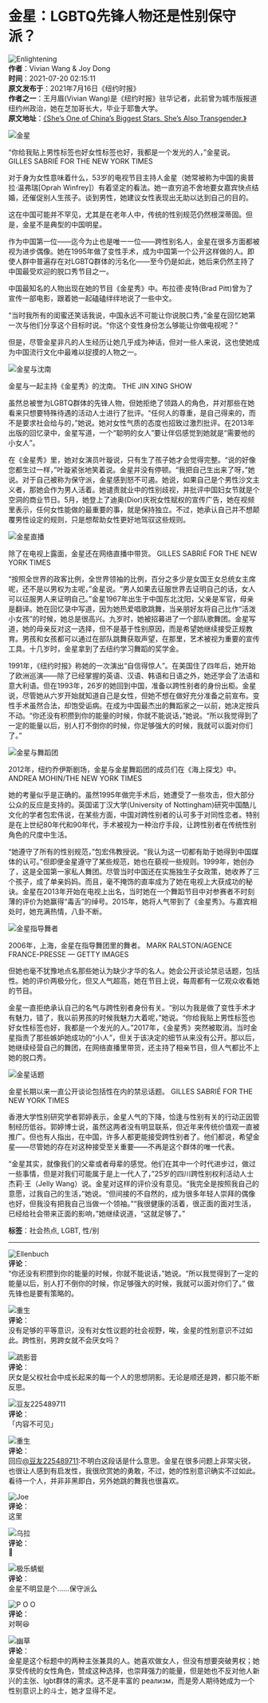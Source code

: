 # 金星：LGBTQ先锋人物还是性别保守派？

![Enlightening](https://img9.doubanio.com/icon/u180693708-46.jpg)  
**作者**：Vivian Wang & Joy Dong  
**时间**：2021-07-20 02:15:11  
**原文发布于**：2021年7月16日《纽约时报》  
**作者之一**：王月眉(Vivian Wang)是《纽约时报》驻华记者，此前曾为城市版报道纽约州政治，她在芝加哥长大，毕业于耶鲁大学。  
**原文地址**：[《She’s One of China’s Biggest Stars. She’s Also Transgender.》](https://www.douban.com/link2/?url=https%3A%2F%2Fwww.nytimes.com%2F2021%2F07%2F16%2Fworld%2Fasia%2Fchina-transgender-jin-xing.html%3F_ga%3D2.181945646.864053547.1626717275-401529037.1608536187&link2key=a7f49cbb4e)

![金星](https://img3.doubanio.com/view/note/l/public/p83437162.webp)  

“你给我贴上男性标签也好女性标签也好，我都是一个发光的人，”金星说。 GILLES SABRIÉ FOR THE NEW YORK TIMES

对于身为女性意味着什么，53岁的电视节目主持人金星（她常被称为中国的奥普拉·温弗瑞\[Oprah Winfrey\]）有着坚定的看法。她一直穷追不舍地要女嘉宾快点结婚，还催促别人生孩子。谈到男性，她建议女性表现出无助以达到自己的目的。

这在中国可能并不罕见，尤其是在老年人中，传统的性别规范仍然根深蒂固。但是，金星不是典型的中国明星。

作为中国第一位——迄今为止也是唯一一位——跨性别名人，金星在很多方面都被视为进步偶像。她在1995年做了变性手术，成为中国第一个公开这样做的人。即使人群中普遍存在对LGBTQ群体的污名化——至今仍是如此，她后来仍然主持了中国最受欢迎的脱口秀节目之一。

中国最知名的人物出现在她的节目《金星秀》中。布拉德·皮特(Brad Pitt)曾为了宣传一部电影，跟着她一起磕磕绊绊地说了一些中文。

“当时我所有的闺蜜还笑话我说，中国永远不可能让你说脱口秀，”金星在回忆她第一次与他们分享这个目标时说。“你这个变性身份怎么够能让你做电视呢？”

但是，尽管金星非凡的人生经历让她几乎成为神话，但对一些人来说，这也使她成为中国流行文化中最难以捉摸的人物之一。

![金星与沈南](https://img9.doubanio.com/view/note/l/public/p83437134.webp)  

金星与一起主持《金星秀》的沈南。 THE JIN XING SHOW

虽然总被誉为LGBTQ群体的先锋人物，但她拒绝了领路人的角色，并对那些在她看来只想要特殊待遇的活动人士进行了批评。“任何人的尊重，是自己得来的，而不是要求社会给与的，”她说。她对女性气质的态度也招致过激烈批评。在2013年出版的回忆录中，金星写道，一个“聪明的女人”要让伴侣感觉到她就是“需要他的小女人”。

在《金星秀》里，她对女演员叶璇说，只有生了孩子她才会觉得完整。“说的好像您都生过一样，”叶璇紧张地笑着说。金星并没有停顿。“我把自己生出来了呀，”她说。对于自己被称为保守派，金星感到怒不可遏。她说，如果自己是个男性沙文主义者，那她会作为男人活着。她谴责就业中的性别歧视，并批评中国妇女节就是个空洞的商业节日。5月，她登上了迪奥(Dior)庆祝女性赋权的宣传广告，她在视频里表示，任何女性能做的最重要的事，就是保持独立。不过，她承认自己并不想颠覆男性设定的规则，只是想帮助女性更好地驾驭这些规则。

![金星直播](https://img3.doubanio.com/view/note/l/public/p83437137.webp)  

除了在电视上露面，金星还在网络直播中带货。 GILLES SABRIÉ FOR THE NEW YORK TIMES

“按照全世界的政客比例，全世界领袖的比例，百分之多少是女国王女总统女主席呢，还不是以男权为主呢，”金星说。“男人如果去征服世界去证明自己的话，女人可以征服男人来证明自己。”金星1967年出生于中国东北沈阳，父亲是军官，母亲是翻译。她在回忆录中写道，因为她热爱唱歌跳舞，当亲朋好友将自己比作“活泼小女孩”的时候，她总是很高兴。九岁时，她被招募进了一个部队歌舞团。金星写道，她的母亲反对这一选择，但不是基于性别原因，而是希望她继续接受正规教育。男孩和女孩都可以通过在部队跳舞获取声望，在那里，艺术被视为重要的宣传工具。十几岁时，金星拿到了去纽约学习舞蹈的奖学金。

1991年，《纽约时报》称她的一次演出“自信得惊人”。在美国住了四年后，她开始了欧洲巡演——除了已经掌握的英语、汉语、韩语和日语之外，她还学会了法语和意大利语。但在1993年，26岁的她回到中国，准备以跨性别者的身份出柜。金星说，尽管她从六岁开始就知道自己是女性，但她不想在做好充分准备之前宣布。变性手术虽然合法，却饱受诟病。在成为中国最杰出的舞蹈家之一以前，她决定按兵不动。“你还没有积攒到你的能量的时候，你就不能说话，”她说。“所以我觉得到了一定的能量以后，别人打不倒你的时候，你足够强大的时候，我就可以面对你们了。”

![金星与舞蹈团](https://img1.doubanio.com/view/note/l/public/p83437138.webp)  

2012年，纽约乔伊斯剧场，金星与金星舞蹈团的成员们在《海上探戈》中。 ANDREA MOHIN/THE NEW YORK TIMES

她的考量似乎是正确的。虽然1995年做完手术后，她遭受了一些攻击，但大部分公众的反应是支持的。英国诺丁汉大学(University of Nottingham)研究中国酷儿文化的学者包宏伟说，在某些方面，中国对跨性别者的认可多于对同性恋者。特别是在上世纪80年代和90年代，手术被视为一种治疗手段，让跨性别者在传统性别角色的尺度中生活。

“她遵守了所有的性别规范，”包宏伟教授说。“我认为这一切都有助于她得到中国媒体的认可。”但即便金星遵守了某些规范，她也在藐视一些规则。1999年，她创办了，这是全国第一家私人舞团。尽管当时中国还在实施独生子女政策，她收养了三个孩子，成了单亲妈妈。而且，毫不掩饰的直率成为了她在电视上大获成功的秘诀。金星在2013年开始在电视上出名，当时她在一个舞蹈节目中对参赛者不时刻薄的评价为她赢得“毒舌”的绰号。2015年，她将人气带到了《金星秀》。与嘉宾相处时，她充满热情，八卦不断。

![金星指导舞者](https://img9.doubanio.com/view/note/l/public/p83437139.webp)  

2006年，上海，金星在指导舞团里的舞者。 MARK RALSTON/AGENCE FRANCE-PRESSE — GETTY IMAGES

但她也毫不犹豫地点名那些她认为缺少才华的名人。她会公开谈论禁忌话题，包括性。她的评价两极分化，但又人气超高，她在节目上说，每周都有一亿观众收看她的节目。

金星一直拒绝承认自己的名气与跨性别者身份有关。“别以为我是做了变性手术才有魅力，错了，我以前男孩的时候我魅力大着呢，”她说。“你给我贴上男性标签也好女性标签也好，我都是一个发光的人。”2017年，《金星秀》突然被取消。当时金星指责了那些嫉妒她成功的“小人”，但关于该决定的细节从来没有公开。那以后，她继续经营自己的舞团，在网络直播里带货，还主持了相亲节目，但人气都比不上她的脱口秀。

![金星话题](https://img3.doubanio.com/view/note/l/public/p83437140.webp)  

金星长期以来一直公开谈论包括性在内的禁忌话题。 GILLES SABRIÉ FOR THE NEW YORK TIMES

香港大学性别研究学者郭婷表示，金星人气的下降，恰逢与性别有关的行动正因管制经历低谷。郭婷博士说，虽然这两者没有明显联系，但近年来传统价值观一直被推广。但也有人指出，在中国，许多人都更能接受跨性别者了。他们都说，希望金星——尽管她的存在对这种接受至关重要——不再是这个群体的唯一代表。

“金星其实，就像我们的父辈或者母辈的感觉。他们在其中一个时代进步过，做过一些事情，但是对我们可能属于是上一代人了，”25岁的四川跨性别权利活动人士杰莉·王（Jelly Wang）说。金星对这样的评价没有意见。“我完全是按照我自己的意愿，过我自己的生活，”她说。“但间接的不自然的，成为很多年轻人崇拜的偶像也好，但我没有把我自己当做一个领袖。”“我很健康的活着，很正面的面对生活，已经给社会带来正面的影响，”她继续说道，“这就足够了。”

**标签**：社会热点, LGBT, 性/别

---

![Ellenbuch](https://img3.doubanio.com/icon/up219120785-43.jpg)  
**评论**：  
“你还没有积攒到你的能量的时候，你就不能说话，”她说。“所以我觉得到了一定的能量以后，别人打不倒你的时候，你足够强大的时候，我就可以面对你们了。” 做先锋也是要有策略的。

![重生](https://img3.doubanio.com/icon/up173153640-2.jpg)  
**评论**：  
没有足够的平等意识，没有对女性议题的社会视野，唉，金星的性别意识不过如此。跨性别，男跨女就不会厌女吗？

![疏影音](https://img2.doubanio.com/icon/up174061812-11.jpg)  
**评论**：  
厌女是父权社会中成长起来的每一个人的思想阴影。无论是顺还是跨，都只能不断反思。

![豆友225489711](https://img1.doubanio.com/icon/user_normal.jpg)  
**评论**：  
「内容不可见」

![重生](https://img3.doubanio.com/icon/up173153640-2.jpg)  
**评论**：  
回应[@豆友225489711](https://www.douban.com/people/225489711/):不明白这段话是什么意思。金星在很多问题上非常尖锐，也很让人感到有启发性，我很欣赏她的勇敢，不过，她的性别意识确实不过如此。看待一个人，并非非黑即白，另外她跳的舞我也很喜欢。

![Joe](https://img9.doubanio.com/icon/up52544152-116.jpg)  
**评论**：  
这里

![乌拉](https://img2.doubanio.com/icon/up188622053-1.jpg)  
**评论**：  
🙏

![极乐蜻蜓](https://img2.doubanio.com/icon/up71598941-1.jpg)  
**评论**：  
金星不明显是个……保守派么

![P O O](https://img9.doubanio.com/icon/up58315997-44.jpg)  
**评论**：  
对啊😆

![幽草](https://img3.doubanio.com/icon/up64849945-12.jpg)  
**评论**：  
金星是这个标题中的两种主张兼具的人。她喜欢做女人，但没有想要突破男权；她享受传统的女性角色，赞成这种选择，也崇拜强力的能量，但是她也不反对他人新兴的主张、lgbt群体的需求。这不是丰富的 реализм，而是旁人期待她成为一个性别意识上的斗士，她才显得不足。
